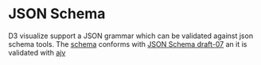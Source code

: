 # JSON Schema


D3 visualize support a JSON grammar which can be validated against json schema tools.
The [schema][] conforms with [JSON Schema draft-07](http://json-schema.org/latest/json-schema-validation.html)
an it is validated with [ajv][]



[ajv]: https://github.com/epoberezkin/ajv
[schema]: https://unpkg.com/d3-visualize/build/schema.json
